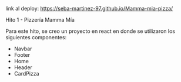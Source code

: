 link al deploy: https://seba-martinez-97.github.io/Mamma-mia-pizza/

Hito 1 - Pizzería Mamma Mía

Para este hito, se creo un proyecto en react en donde se utilizaron los siguientes componentes:
- Navbar
- Footer
- Home
- Header
- CardPizza

